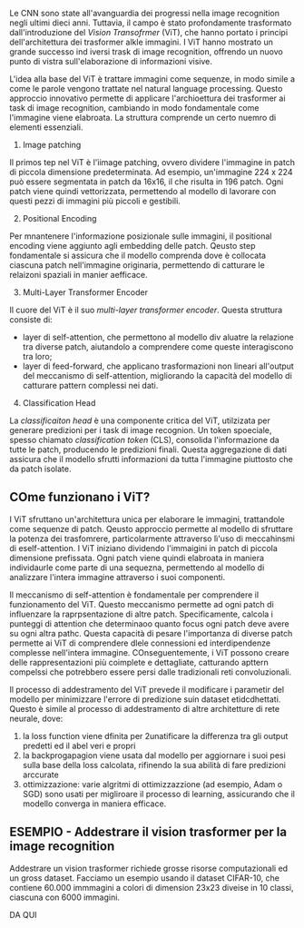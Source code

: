 <!-- https://www.geeksforgeeks.org/vision-transformers-vit-in-image-recognition/ -->

Le CNN sono state all'avanguardia dei progressi nella image recognition negli ultimi dieci anni. Tuttavia, il campo è stato profondamente trasformato dall'introduzione del *Vision Transofrmer* (ViT), che hanno portato i principi dell'architettura dei trasformer alkle immagini. I ViT hanno mostrato un grande successo ind iversi trask di image recognition, offrendo un nuovo punto di vistra sull'elaborazione di informazioni visive.

L'idea alla base del ViT è trattare immagini come sequenze, in modo simile a come le parole vengono trattate nel natural language processing. Questo approccio innovativo permette di applicare l'archioettura dei trasformer ai task di image recognition, cambiando in modo fondamentale come l'immagine viene elabroata. La struttura comprende un certo nuemro di elementi essenziali.

1. Image patching

Il primos tep nel ViT è l'ìimage patching, ovvero dividere l'immagine in patch di piccola dimensione predeterminata. Ad esempio, un'immagine 224 x 224 può essere segmentata in patch da 16x16, il che risulta in 196 patch. Ogni patch viene quindi vettorizzata, permettendo al modello di lavorare con questi pezzi di immagini più piccoli e gestibili.

2. Positional Encoding

Per mnantenere l'informazione posizionale sulle immagini, il positional encoding viene aggiunto agli embedding delle patch. Qeusto step fondamentale si assicura che il modello comprenda dove è collocata ciascuna patch nell'immagine originaria, permettendo di catturare le relaizoni spaziali in manier aefficace.

3. Multi-Layer Transformer Encoder

Il cuore del ViT è il suo *multi-layer transformer encoder*. Questa struttura consiste di:

* layer di self-attention, che permettono al modello div aluatre la relazione tra diverse patch, aiutandolo a comprendere come queste interagiscono tra loro;
* layer di feed-forward, che applicano trasformazioni non lineari all'output del meccanismo di self-attention, migliorando la capacità del modello di catturare pattern complessi nei dati.

4. Classification Head

La *classificaiton head* è una componente critica del ViT, utilzizata per generare predizioni per i task di image recognion. Un token spoeciale, spesso chiamato *classification token* (CLS), consolida l'informazione da tutte le patch, producendo le predizioni finali. Questa aggregazione di dati assicura che il modello sfrutti informazioni da tutta l'immagine piuttosto che da patch isolate.

## COme funzionano i ViT?

I ViT sfruttano un'architettura unica per elaborare le immagini, trattandole come sequenze di patch. Qeusto approccio permette al modello di sfruttare la potenza dei trasfomrere, particolarmente attraverso lì'uso di meccahinsmi di eself-attention. I ViT iniziano dividendo l'immaigini in patch di piccola dimensione prefissata. Ogni patch viene quindi elabroata in maniera individaurle come parte di una sequezna, permettendo al modello di analizzare l'intera immagine attraverso i suoi componenti.

Il meccanismo di self-attention è fondamentale per comprendere il funzionamento del ViT. Questo meccanismo permette ad ogni patch di influenzare la raprpsentazione di altre patch. Specificamente, calcola i punteggi di attention che determinaoo quanto focus ogni patch deve avere su ogni altra pathc. Questa capacità di pesare l'importanza di diverse patch permette ai ViT di comprendere dlele connessioni ed interdipendenze complesse nell'intera immagine. COnseguentemente, i ViT possono creare delle rappresentazioni più coimplete e dettagliate, catturando apttern compelssi che potrebbero essere persi dalle tradizionali reti convoluzionali.

Il processo di addestramento del ViT prevede il modificare i parametir del modello per minimizzare l'errore di predizione suin dataset etidcdhettati. Questo è simile al processo di addestramento di altre architetture di rete neurale, dove:

1. la loss function viene dfinita per 2unatificare la differenza tra gli output predetti ed il abel veri e propri
2. la backprogapagion viene usata dal modello per aggiornare i suoi pesi sulla base della loss calcolata, rifinendo la sua abilità di fare predizioni arccurate
3. ottimizzazione: varie algritmi di ottimizzazzione (ad esempio, Adam o SGD) sono usati per migliroare il processo di learning, assicurando che il modello converga in maniera efficace.

## ESEMPIO - Addestrare il vision trasformer per la image recognition

Addestrare un vision trasformer richiede grosse risorse computazionali ed un gross dataset. Facciamo un esempio usando il dataset CIFAR-10, che  contiene 60.000 immmagini a colori di dimension 23x23 diveise in 10 classi, ciascuna con 6000 immagini.

DA QUI
